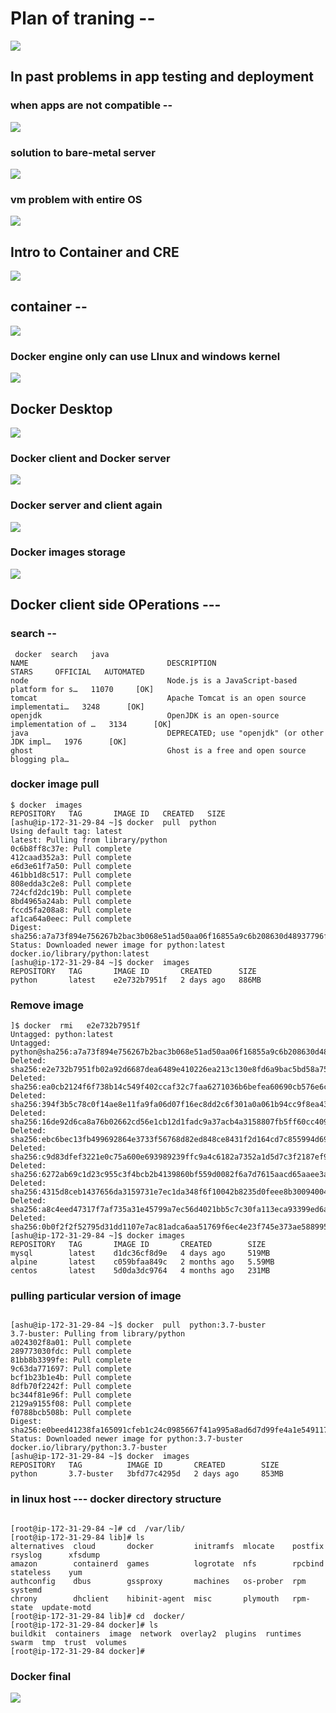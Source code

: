 # Plan of traning --

<img src="plan.png">

## In past problems in app testing and deployment 

### when apps are not compatible --

<img src="prob1.png">

### solution to bare-metal server

<img src="vm.png">

### vm problem with entire OS 

<img src="vmprob.png">

## Intro to Container and CRE 

<img src="cre.png">

## container --

<img src="cont.png">

### Docker engine only can use LInux and windows kernel 

<img src="docker.png">

## Docker Desktop 

<img src="dd.png">

### Docker client and Docker server 

<img src="dec.png">

### Docker server and client again 

<img src="src.png">


### Docker images storage

<img src="hub.png">

## Docker client side OPerations ---

###  search --

```
 docker  search   java
NAME                               DESCRIPTION                                     STARS     OFFICIAL   AUTOMATED
node                               Node.js is a JavaScript-based platform for s…   11070     [OK]       
tomcat                             Apache Tomcat is an open source implementati…   3248      [OK]       
openjdk                            OpenJDK is an open-source implementation of …   3134      [OK]       
java                               DEPRECATED; use "openjdk" (or other JDK impl…   1976      [OK]       
ghost                              Ghost is a free and open source blogging pla…   

```

### docker image pull 

```
$ docker  images
REPOSITORY   TAG       IMAGE ID   CREATED   SIZE
[ashu@ip-172-31-29-84 ~]$ docker  pull  python 
Using default tag: latest
latest: Pulling from library/python
0c6b8ff8c37e: Pull complete 
412caad352a3: Pull complete 
e6d3e61f7a50: Pull complete 
461bb1d8c517: Pull complete 
808edda3c2e8: Pull complete 
724cfd2dc19b: Pull complete 
8bd4965a24ab: Pull complete 
fccd5fa208a8: Pull complete 
af1ca64a0eec: Pull complete 
Digest: sha256:a7a73f894e756267b2bac3b068e51ad50aa06f16855a9c6b208630d48937796f
Status: Downloaded newer image for python:latest
docker.io/library/python:latest
[ashu@ip-172-31-29-84 ~]$ docker  images
REPOSITORY   TAG       IMAGE ID       CREATED      SIZE
python       latest    e2e732b7951f   2 days ago   886MB

```

### Remove image

```
]$ docker  rmi   e2e732b7951f
Untagged: python:latest
Untagged: python@sha256:a7a73f894e756267b2bac3b068e51ad50aa06f16855a9c6b208630d48937796f
Deleted: sha256:e2e732b7951fb02a92d6687dea6489e410226ea213c130e8fd6a9bac5bd58a75
Deleted: sha256:ea0cb2124f6f738b14c549f402ccaf32c7faa6271036b6befea60690cb576e6c
Deleted: sha256:394f3b5c78c0f14ae8e11fa9fa06d07f16ec8dd2c6f301a0a061b94cc9f8ea43
Deleted: sha256:16de92d6ca8a76b02662cd56e1cb12d1fadc9a37acb4a3158807fb5ff60cc409
Deleted: sha256:ebc6bec13fb499692864e3733f56768d82ed848ce8431f2d164cd7c855994d69
Deleted: sha256:c9d83dfef3221e0c75a600e693989239ffc9a4c6182a7352a1d5d7c3f2187ef9
Deleted: sha256:6272ab69c1d23c955c3f4bcb2b4139860bf559d0082f6a7d7615aacd65aaee3a
Deleted: sha256:4315d8ceb1437656da3159731e7ec1da348f6f10042b8235d0feee8b30094004
Deleted: sha256:a8c4eed47317f7af735a31e45799a7ec56d4021bb5c7c30fa113eca93399ed6a
Deleted: sha256:0b0f2f2f52795d31dd1107e7ac81adca6aa51769f6ec4e23f745e373ae588995
[ashu@ip-172-31-29-84 ~]$ docker images
REPOSITORY   TAG       IMAGE ID       CREATED        SIZE
mysql        latest    d1dc36cf8d9e   4 days ago     519MB
alpine       latest    c059bfaa849c   2 months ago   5.59MB
centos       latest    5d0da3dc9764   4 months ago   231MB

```

### pulling particular version of image

```

[ashu@ip-172-31-29-84 ~]$ docker  pull  python:3.7-buster
3.7-buster: Pulling from library/python
a024302f8a01: Pull complete 
289773030fdc: Pull complete 
81bb8b3399fe: Pull complete 
9c63da771697: Pull complete 
bcf1b23b1e4b: Pull complete 
8dfb70f2242f: Pull complete 
bc344f81e96f: Pull complete 
2129a9155f08: Pull complete 
f0788bcb508b: Pull complete 
Digest: sha256:e0beed41238fa165091cfeb1c24c0985667f41a995a8ad6d7d99fe4a1e549117
Status: Downloaded newer image for python:3.7-buster
docker.io/library/python:3.7-buster
[ashu@ip-172-31-29-84 ~]$ docker  images
REPOSITORY   TAG          IMAGE ID       CREATED        SIZE
python       3.7-buster   3bfd77c4295d   2 days ago     853MB

```

### in linux host --- docker directory structure 


```
 
[root@ip-172-31-29-84 ~]# cd  /var/lib/
[root@ip-172-31-29-84 lib]# ls
alternatives  cloud       docker         initramfs  mlocate    postfix    rsyslog      xfsdump
amazon        containerd  games          logrotate  nfs        rpcbind    stateless    yum
authconfig    dbus        gssproxy       machines   os-prober  rpm        systemd
chrony        dhclient    hibinit-agent  misc       plymouth   rpm-state  update-motd
[root@ip-172-31-29-84 lib]# cd  docker/
[root@ip-172-31-29-84 docker]# ls
buildkit  containers  image  network  overlay2  plugins  runtimes  swarm  tmp  trust  volumes
[root@ip-172-31-29-84 docker]# 

```

### Docker final 

<img src="dockerfinal.png">


